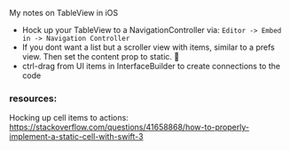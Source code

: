 My notes on TableView in iOS <!--more-->

- Hock up your TableView to a NavigationController via: `Editor -> Embed in -> Navigation Controller`
- If you dont want a list but a scroller view with items, similar to a prefs view. Then set the content prop to static. 🔑
- ctrl-drag from UI items in InterfaceBuilder to create connections to the code

### resources:

Hocking up cell items to actions: https://stackoverflow.com/questions/41658868/how-to-properly-implement-a-static-cell-with-swift-3
